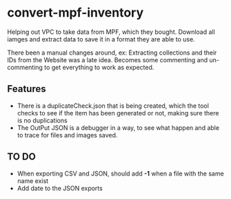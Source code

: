 # convert-mpf-inventory

Helping out VPC to take data from MPF, which they bought. Download all iamges and extract data to save it in a format they are able to use.

There been a manual changes around, ex: Extracting collections and their IDs from the Website was a late idea. Becomes some commenting and un-commenting to get everything to work as expected.

## Features

- There is a duplicateCheck.json that is being created, which the tool checks to see if the item has been generated or not, making sure there is no duplications
- The OutPut JSON is a debugger in a way, to see what happen and able to trace for files and images saved.

## TO DO

- When exporting CSV and JSON, should add **-1** when a file with the same name exist
- Add date to the JSON exports
